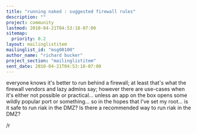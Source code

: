 ```yaml
---
title: "running naked : suggested firewall rules"
description: ""
project: community
lastmod: 2010-04-21T04:53:18-07:00
sitemap:
  priority: 0.2
layout: mailinglistitem
mailinglist_id: "msg00100"
author_name: "richard bucker"
project_section: "mailinglistitem"
sent_date: 2010-04-21T04:53:18-07:00
---
```



everyone knows it's better to run behind a firewall; at least that's what
the firewall vendors and lazy admins say; however there are use-cases when
it's either not possible or practical... unless an app on the box opens some
wildly popular port or something... so in the hopes that I've set my root...
is it safe to run riak in the DMZ? Is there a recommended way to run riak in
the DMZ?

/r
